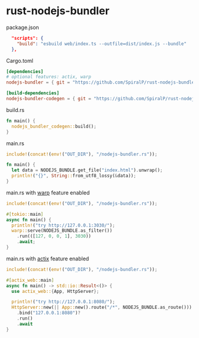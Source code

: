 # rust-nodejs-bundler

package.json

```json
  "scripts": {
    "build": "esbuild web/index.ts --outfile=dist/index.js --bundle"
  },
```

Cargo.toml

```toml
[dependencies]
# optional features: actix, warp
nodejs-bundler = { git = "https://github.com/SpiralP/rust-nodejs-bundler.git" }

[build-dependencies]
nodejs-bundler-codegen = { git = "https://github.com/SpiralP/rust-nodejs-bundler.git" }
```

build.rs

```rust
fn main() {
  nodejs_bundler_codegen::build();
}
```

main.rs

```rust
include!(concat!(env!("OUT_DIR"), "/nodejs-bundler.rs"));

fn main() {
  let data = NODEJS_BUNDLE.get_file("index.html").unwrap();
  println!("{}", String::from_utf8_lossy(&data));
}

```

main.rs with [warp](https://github.com/seanmonstar/warp) feature enabled

```rust
include!(concat!(env!("OUT_DIR"), "/nodejs-bundler.rs"));

#[tokio::main]
async fn main() {
  println!("try http://127.0.0.1:3030/");
  warp::serve(NODEJS_BUNDLE.as_filter())
    .run(([127, 0, 0, 1], 3030))
    .await;
}
```

main.rs with [actix](https://github.com/actix/actix-web) feature enabled

```rust
include!(concat!(env!("OUT_DIR"), "/nodejs-bundler.rs"));

#[actix_web::main]
async fn main() -> std::io::Result<()> {
  use actix_web::{App, HttpServer};

  println!("try http://127.0.0.1:8080/");
  HttpServer::new(|| App::new().route("/*", NODEJS_BUNDLE.as_route()))
    .bind("127.0.0.1:8080")?
    .run()
    .await
}
```
